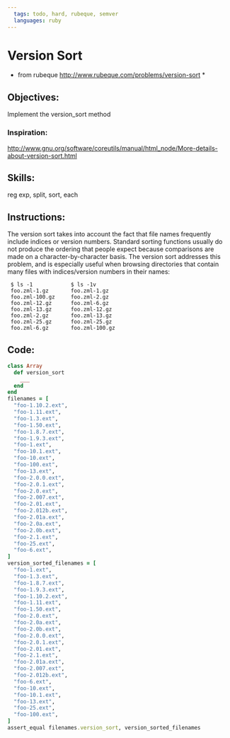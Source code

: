 ```yaml
---
  tags: todo, hard, rubeque, semver
  languages: ruby
---
```


# Version Sort
* from rubeque http://www.rubeque.com/problems/version-sort * 

## Objectives: 

Implement the version_sort method

### Inspiration: 

http://www.gnu.org/software/coreutils/manual/html_node/More-details-about-version-sort.html

## Skills: 
reg exp, split, sort, each

## Instructions:

The version sort takes into account the fact that file names frequently include indices or version numbers. Standard sorting functions usually do not produce the ordering that people expect because comparisons are made on a character-by-character basis. The version sort addresses this problem, and is especially useful when browsing directories that contain many files with indices/version numbers in their names:

     $ ls -1            $ ls -1v
     foo.zml-1.gz       foo.zml-1.gz
     foo.zml-100.gz     foo.zml-2.gz
     foo.zml-12.gz      foo.zml-6.gz
     foo.zml-13.gz      foo.zml-12.gz
     foo.zml-2.gz       foo.zml-13.gz
     foo.zml-25.gz      foo.zml-25.gz
     foo.zml-6.gz       foo.zml-100.gz


## Code:

``` ruby
class Array
  def version_sort
    ___
  end
end
filenames = [
  "foo-1.10.2.ext",
  "foo-1.11.ext",
  "foo-1.3.ext",
  "foo-1.50.ext",
  "foo-1.8.7.ext",
  "foo-1.9.3.ext",
  "foo-1.ext",
  "foo-10.1.ext",
  "foo-10.ext",
  "foo-100.ext",
  "foo-13.ext",
  "foo-2.0.0.ext",
  "foo-2.0.1.ext",
  "foo-2.0.ext",
  "foo-2.007.ext",
  "foo-2.01.ext",
  "foo-2.012b.ext",
  "foo-2.01a.ext",
  "foo-2.0a.ext",
  "foo-2.0b.ext",
  "foo-2.1.ext",
  "foo-25.ext",
  "foo-6.ext",
]
version_sorted_filenames = [
  "foo-1.ext",
  "foo-1.3.ext",
  "foo-1.8.7.ext",
  "foo-1.9.3.ext",
  "foo-1.10.2.ext",
  "foo-1.11.ext",
  "foo-1.50.ext",
  "foo-2.0.ext",
  "foo-2.0a.ext",
  "foo-2.0b.ext",
  "foo-2.0.0.ext",
  "foo-2.0.1.ext",
  "foo-2.01.ext",
  "foo-2.1.ext",
  "foo-2.01a.ext",
  "foo-2.007.ext",
  "foo-2.012b.ext",
  "foo-6.ext",
  "foo-10.ext",
  "foo-10.1.ext",
  "foo-13.ext",
  "foo-25.ext",
  "foo-100.ext",
]
assert_equal filenames.version_sort, version_sorted_filenames
```

